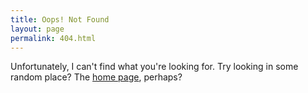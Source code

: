 ```yaml
---
title: Oops! Not Found
layout: page
permalink: 404.html
---
```


Unfortunately, I can't find what you're looking for. Try looking in some random place? The [home page](./), perhaps?
